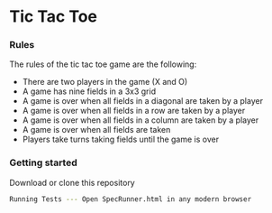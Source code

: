 # Tic Tac Toe

### Rules

The rules of the tic tac toe game are the following:

* There are two players in the game (X and O)
* A game has nine fields in a 3x3 grid
* A game is over when all fields in a diagonal are taken by a player
* A game is over when all fields in a row are taken by a player
* A game is over when all fields in a column are taken by a player
* A game is over when all fields are taken
* Players take turns taking fields until the game is over

### Getting started

Download or clone this repository

```sh
Running Tests --- Open SpecRunner.html in any modern browser
```